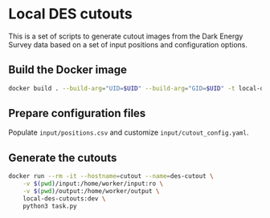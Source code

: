 # Local DES cutouts

This is a set of scripts to generate cutout images from the Dark Energy Survey data based on a set of input positions and configuration options.

## Build the Docker image

```bash
docker build . --build-arg="UID=$UID" --build-arg="GID=$UID" -t local-des-cutouts:dev
```

## Prepare configuration files

Populate `input/positions.csv` and customize `input/cutout_config.yaml`.

## Generate the cutouts

```bash
docker run --rm -it --hostname=cutout --name=des-cutout \
    -v $(pwd)/input:/home/worker/input:ro \
    -v $(pwd)/output:/home/worker/output \
    local-des-cutouts:dev \
    python3 task.py
```
